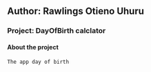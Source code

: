 ## Author: Rawlings Otieno Uhuru
### Project: DayOfBirth calclator
#### About the project
    The app day of birth